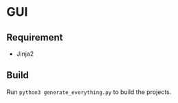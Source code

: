 # GUI

## Requirement

- Jinja2

## Build

Run `python3 generate_everything.py` to build the projects.
